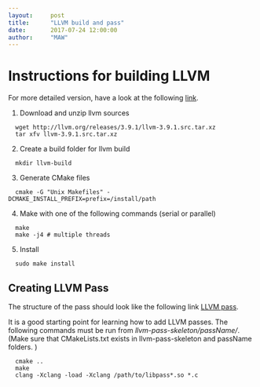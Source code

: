 ```yaml
---
layout:     post
title:      "LLVM build and pass"
date:       2017-07-24 12:00:00
author:     "MAW"
---
```


# Instructions for building LLVM

For more detailed version, have a look at the following [link](http://llvm.org/docs/GettingStarted.html#an-example-using-the-llvm-tool-chain). 

1. Download and unzip llvm sources
```shell
  wget http://llvm.org/releases/3.9.1/llvm-3.9.1.src.tar.xz
  tar xfv llvm-3.9.1.src.tar.xz
```
2. Create a build folder for llvm build
```shell
  mkdir llvm-build
```
3. Generate CMake files
```
  cmake -G "Unix Makefiles" -DCMAKE_INSTALL_PREFIX=prefix=/install/path
```
4. Make with one of the following commands (serial or parallel)
```
  make
  make -j4 # multiple threads 
```

5. Install

```
  sudo make install
```

## Creating LLVM Pass

The structure of the pass should look like the following link 
[LLVM pass](https://github.com/abenkhadra/llvm-pass-tutorial).

It is a good starting point for learning how to add LLVM passes. 
The following commands must be run from *llvm-pass-skeleton/passName/*. (Make sure that CMakeLists.txt exists in llvm-pass-skeleton and passName folders. )

```
  cmake ..
  make 
  clang -Xclang -load -Xclang /path/to/libpass*.so *.c
```
